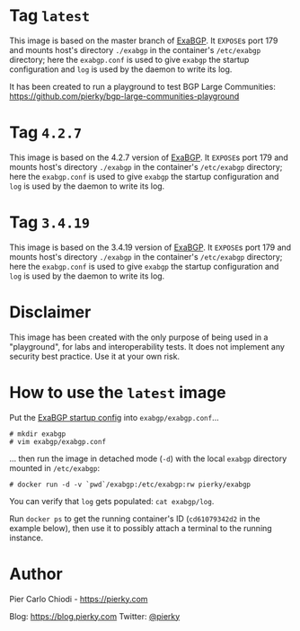 # Tag `latest`

This image is based on the master branch of [ExaBGP](https://github.com/Exa-Networks/exabgp). It `EXPOSE`s port 179 and mounts host's directory `./exabgp` in the container's `/etc/exabgp` directory; here the `exabgp.conf` is used to give `exabgp` the startup configuration and `log` is used by the daemon to write its log.

It has been created to run a playground to test BGP Large Communities: https://github.com/pierky/bgp-large-communities-playground

# Tag `4.2.7`

This image is based on the 4.2.7 version of [ExaBGP](https://github.com/Exa-Networks/exabgp). It `EXPOSE`s port 179 and mounts host's directory `./exabgp` in the container's `/etc/exabgp` directory; here the `exabgp.conf` is used to give `exabgp` the startup configuration and `log` is used by the daemon to write its log.

# Tag `3.4.19`

This image is based on the 3.4.19 version of [ExaBGP](https://github.com/Exa-Networks/exabgp). It `EXPOSE`s port 179 and mounts host's directory `./exabgp` in the container's `/etc/exabgp` directory; here the `exabgp.conf` is used to give `exabgp` the startup configuration and `log` is used by the daemon to write its log.

# Disclaimer

This image has been created with the only purpose of being used in a "playground", for labs and interoperability tests. It does not implement any security best practice. Use it at your own risk.

# How to use the `latest` image

Put the [ExaBGP startup config](https://github.com/Exa-Networks/exabgp/wiki/Controlling-ExaBGP-:-_-README-first#configuring-exabgp-to-use-your-program) into `exabgp/exabgp.conf`...

```
# mkdir exabgp
# vim exabgp/exabgp.conf
```

... then run the image in detached mode (`-d`) with the local `exabgp` directory mounted in `/etc/exabgp`:

```
# docker run -d -v `pwd`/exabgp:/etc/exabgp:rw pierky/exabgp
```

You can verify that `log` gets populated: `cat exabgp/log`.

Run `docker ps` to get the running container's ID (`cd61079342d2` in the example below), then use it to possibly attach a terminal to the running instance.

# Author

Pier Carlo Chiodi - https://pierky.com

Blog: https://blog.pierky.com Twitter: [@pierky](https://twitter.com/pierky)

